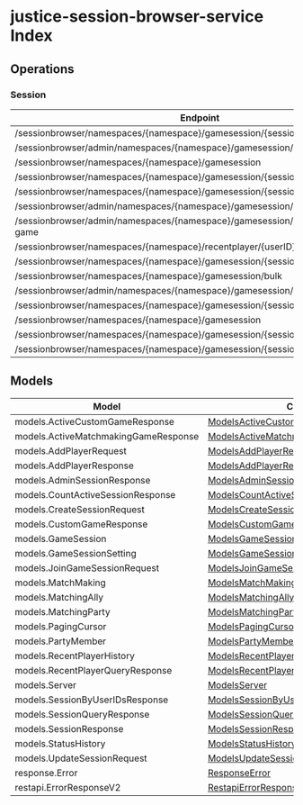 # justice-session-browser-service Index


## Operations

### Session
| Endpoint | Method | ID | Class | Wrapper |
|---|---|---|---|---|
| /sessionbrowser/namespaces/{namespace}/gamesession/{sessionID}/player | POST | AddPlayerToSession | [AddPlayerToSession](../accelbyte_py_sdk/api/sessionbrowser/operations/session/add_player_to_session.py) | [add_player_to_session](../accelbyte_py_sdk/api/sessionbrowser/wrappers/_session.py) |
| /sessionbrowser/admin/namespaces/{namespace}/gamesession/{sessionID} | GET | AdminGetSession | [AdminGetSession](../accelbyte_py_sdk/api/sessionbrowser/operations/session/admin_get_session.py) | [admin_get_session](../accelbyte_py_sdk/api/sessionbrowser/wrappers/_session.py) |
| /sessionbrowser/namespaces/{namespace}/gamesession | POST | CreateSession | [CreateSession](../accelbyte_py_sdk/api/sessionbrowser/operations/session/create_session.py) | [create_session](../accelbyte_py_sdk/api/sessionbrowser/wrappers/_session.py) |
| /sessionbrowser/namespaces/{namespace}/gamesession/{sessionID} | DELETE | DeleteSession | [DeleteSession](../accelbyte_py_sdk/api/sessionbrowser/operations/session/delete_session.py) | [delete_session](../accelbyte_py_sdk/api/sessionbrowser/wrappers/_session.py) |
| /sessionbrowser/namespaces/{namespace}/gamesession/{sessionID}/localds | DELETE | DeleteSessionLocalDS | [DeleteSessionLocalDS](../accelbyte_py_sdk/api/sessionbrowser/operations/session/delete_session_local_ds.py) | [delete_session_local_ds](../accelbyte_py_sdk/api/sessionbrowser/wrappers/_session.py) |
| /sessionbrowser/admin/namespaces/{namespace}/gamesession/active/custom-game | GET | GetActiveCustomGameSessions | [GetActiveCustomGameSessions](../accelbyte_py_sdk/api/sessionbrowser/operations/session/get_active_custom_game_sessions.py) | [get_active_custom_game_sessions](../accelbyte_py_sdk/api/sessionbrowser/wrappers/_session.py) |
| /sessionbrowser/admin/namespaces/{namespace}/gamesession/active/matchmaking-game | GET | GetActiveMatchmakingGameSessions | [GetActiveMatchmakingGameSessions](../accelbyte_py_sdk/api/sessionbrowser/operations/session/get_active_matchmaking_game_sessions.py) | [get_active_matchmaking_game_sessions](../accelbyte_py_sdk/api/sessionbrowser/wrappers/_session.py) |
| /sessionbrowser/namespaces/{namespace}/recentplayer/{userID} | GET | GetRecentPlayer | [GetRecentPlayer](../accelbyte_py_sdk/api/sessionbrowser/operations/session/get_recent_player.py) | [get_recent_player](../accelbyte_py_sdk/api/sessionbrowser/wrappers/_session.py) |
| /sessionbrowser/namespaces/{namespace}/gamesession/{sessionID} | GET | GetSession | [GetSession](../accelbyte_py_sdk/api/sessionbrowser/operations/session/get_session.py) | [get_session](../accelbyte_py_sdk/api/sessionbrowser/wrappers/_session.py) |
| /sessionbrowser/namespaces/{namespace}/gamesession/bulk | GET | GetSessionByUserIDs | [GetSessionByUserIDs](../accelbyte_py_sdk/api/sessionbrowser/operations/session/get_session_by_user_i_ds.py) | [get_session_by_user_i_ds](../accelbyte_py_sdk/api/sessionbrowser/wrappers/_session.py) |
| /sessionbrowser/admin/namespaces/{namespace}/gamesession/active/count | GET | GetTotalActiveSession | [GetTotalActiveSession](../accelbyte_py_sdk/api/sessionbrowser/operations/session/get_total_active_session.py) | [get_total_active_session](../accelbyte_py_sdk/api/sessionbrowser/wrappers/_session.py) |
| /sessionbrowser/namespaces/{namespace}/gamesession/{sessionID}/join | POST | JoinSession | [JoinSession](../accelbyte_py_sdk/api/sessionbrowser/operations/session/join_session.py) | [join_session](../accelbyte_py_sdk/api/sessionbrowser/wrappers/_session.py) |
| /sessionbrowser/namespaces/{namespace}/gamesession | GET | QuerySession | [QuerySession](../accelbyte_py_sdk/api/sessionbrowser/operations/session/query_session.py) | [query_session](../accelbyte_py_sdk/api/sessionbrowser/wrappers/_session.py) |
| /sessionbrowser/namespaces/{namespace}/gamesession/{sessionID}/player/{userID} | DELETE | RemovePlayerFromSession | [RemovePlayerFromSession](../accelbyte_py_sdk/api/sessionbrowser/operations/session/remove_player_from_session.py) | [remove_player_from_session](../accelbyte_py_sdk/api/sessionbrowser/wrappers/_session.py) |
| /sessionbrowser/namespaces/{namespace}/gamesession/{sessionID} | PUT | UpdateSession | [UpdateSession](../accelbyte_py_sdk/api/sessionbrowser/operations/session/update_session.py) | [update_session](../accelbyte_py_sdk/api/sessionbrowser/wrappers/_session.py) |


## Models
| Model | Class |
|---|---|
| models.ActiveCustomGameResponse | [ModelsActiveCustomGameResponse](../accelbyte_py_sdk/api/sessionbrowser/models/models_active_custom_game_response.py) |
| models.ActiveMatchmakingGameResponse | [ModelsActiveMatchmakingGameResponse](../accelbyte_py_sdk/api/sessionbrowser/models/models_active_matchmaking_game_response.py) |
| models.AddPlayerRequest | [ModelsAddPlayerRequest](../accelbyte_py_sdk/api/sessionbrowser/models/models_add_player_request.py) |
| models.AddPlayerResponse | [ModelsAddPlayerResponse](../accelbyte_py_sdk/api/sessionbrowser/models/models_add_player_response.py) |
| models.AdminSessionResponse | [ModelsAdminSessionResponse](../accelbyte_py_sdk/api/sessionbrowser/models/models_admin_session_response.py) |
| models.CountActiveSessionResponse | [ModelsCountActiveSessionResponse](../accelbyte_py_sdk/api/sessionbrowser/models/models_count_active_session_response.py) |
| models.CreateSessionRequest | [ModelsCreateSessionRequest](../accelbyte_py_sdk/api/sessionbrowser/models/models_create_session_request.py) |
| models.CustomGameResponse | [ModelsCustomGameResponse](../accelbyte_py_sdk/api/sessionbrowser/models/models_custom_game_response.py) |
| models.GameSession | [ModelsGameSession](../accelbyte_py_sdk/api/sessionbrowser/models/models_game_session.py) |
| models.GameSessionSetting | [ModelsGameSessionSetting](../accelbyte_py_sdk/api/sessionbrowser/models/models_game_session_setting.py) |
| models.JoinGameSessionRequest | [ModelsJoinGameSessionRequest](../accelbyte_py_sdk/api/sessionbrowser/models/models_join_game_session_request.py) |
| models.MatchMaking | [ModelsMatchMaking](../accelbyte_py_sdk/api/sessionbrowser/models/models_match_making.py) |
| models.MatchingAlly | [ModelsMatchingAlly](../accelbyte_py_sdk/api/sessionbrowser/models/models_matching_ally.py) |
| models.MatchingParty | [ModelsMatchingParty](../accelbyte_py_sdk/api/sessionbrowser/models/models_matching_party.py) |
| models.PagingCursor | [ModelsPagingCursor](../accelbyte_py_sdk/api/sessionbrowser/models/models_paging_cursor.py) |
| models.PartyMember | [ModelsPartyMember](../accelbyte_py_sdk/api/sessionbrowser/models/models_party_member.py) |
| models.RecentPlayerHistory | [ModelsRecentPlayerHistory](../accelbyte_py_sdk/api/sessionbrowser/models/models_recent_player_history.py) |
| models.RecentPlayerQueryResponse | [ModelsRecentPlayerQueryResponse](../accelbyte_py_sdk/api/sessionbrowser/models/models_recent_player_query_response.py) |
| models.Server | [ModelsServer](../accelbyte_py_sdk/api/sessionbrowser/models/models_server.py) |
| models.SessionByUserIDsResponse | [ModelsSessionByUserIDsResponse](../accelbyte_py_sdk/api/sessionbrowser/models/models_session_by_user_i_ds_response.py) |
| models.SessionQueryResponse | [ModelsSessionQueryResponse](../accelbyte_py_sdk/api/sessionbrowser/models/models_session_query_response.py) |
| models.SessionResponse | [ModelsSessionResponse](../accelbyte_py_sdk/api/sessionbrowser/models/models_session_response.py) |
| models.StatusHistory | [ModelsStatusHistory](../accelbyte_py_sdk/api/sessionbrowser/models/models_status_history.py) |
| models.UpdateSessionRequest | [ModelsUpdateSessionRequest](../accelbyte_py_sdk/api/sessionbrowser/models/models_update_session_request.py) |
| response.Error | [ResponseError](../accelbyte_py_sdk/api/sessionbrowser/models/response_error.py) |
| restapi.ErrorResponseV2 | [RestapiErrorResponseV2](../accelbyte_py_sdk/api/sessionbrowser/models/restapi_error_response_v2.py) |
